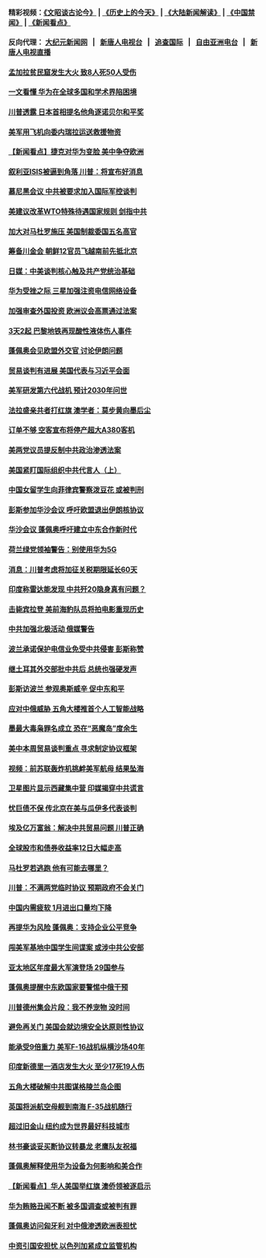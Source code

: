 #### 精彩视频：[《文昭谈古论今》](http://107.191.53.159/wenzhao) | [《历史上的今天》](http://107.191.53.159/today-in-history) | [《大陆新闻解读》](http://107.191.53.159/ntdtv-comedy) | [《中国禁闻》](http://107.191.53.159/ntdtv-news) | [《新闻看点》](http://107.191.53.159/news-insight) 

 #### 反向代理： [大纪元新闻网](http://107.191.53.159:10080/) &nbsp;&nbsp;|&nbsp;&nbsp; [新唐人电视台](http://107.191.53.159:8000/) &nbsp;&nbsp;|&nbsp;&nbsp; [追查国际](http://107.191.53.159:10010/) &nbsp;&nbsp;|&nbsp;&nbsp; [自由亚洲电台](http://107.191.53.159:9800/) &nbsp;&nbsp;|&nbsp;&nbsp; [新唐人电视直播](http://107.191.53.159/) 

#### [孟加拉贫民窟发生大火 致8人死50人受伤](../pages/nsc418/n11051054.md?t=02171347) 

#### [一文看懂 华为在全球多国和学术界陷困境](../pages/nsc418/n11050269.md?t=02171347) 

#### [川普透露 日本首相提名他角逐诺贝尔和平奖](../pages/nsc418/n11050913.md?t=02171347) 

#### [美军用飞机向委内瑞拉运送救援物资](../pages/nsc418/n11050578.md?t=02171347) 

#### [【新闻看点】捷克对华为变脸 美中争夺欧洲](../pages/nsc418/n11050059.md?t=02171347) 

#### [叙利亚ISIS被逼到角落 川普：将宣布好消息](../pages/nsc418/n11050169.md?t=02171347) 

#### [慕尼黑会议 中共被要求加入国际军控谈判](../pages/nsc418/n11049858.md?t=02171347) 

#### [美建议改革WTO特殊待遇国家规则 剑指中共](../pages/nsc418/n11049527.md?t=02171347) 

#### [加大对马杜罗施压 美国制裁委国五名高官](../pages/nsc418/n11048312.md?t=02171347) 

#### [筹备川金会 朝鲜12官员飞越南前先抵北京](../pages/nsc418/n11048304.md?t=02171347) 

#### [日媒：中美谈判核心触及共产党统治基础](../pages/nsc418/n11048165.md?t=02171347) 

#### [华为受挫之际 三星加强注资电信网络设备](../pages/nsc418/n11047783.md?t=02171347) 

#### [加强审查外国投资 欧洲议会高票通过法案](../pages/nsc418/n11048074.md?t=02171347) 

#### [3天2起 巴黎地铁再现酸性液体伤人事件](../pages/nsc418/n11047974.md?t=02171347) 

#### [蓬佩奥会见欧盟外交官 讨论伊朗问题](../pages/nsc418/n11047592.md?t=02171347) 

#### [贸易谈判有进展 美国代表与习近平会面](../pages/nsc418/n11046943.md?t=02171347) 

#### [美军研发第六代战机 预计2030年问世](../pages/nsc418/n11046853.md?t=02171347) 

#### [法拉盛亲共者打红旗 澳学者：莫步黄向墨后尘](../pages/nsc418/n11044321.md?t=02171347) 

#### [订单不够 空客宣布将停产超大A380客机](../pages/nsc418/n11045504.md?t=02171347) 

#### [美两党议员提反制中共政治渗透法案](../pages/nsc418/n11045351.md?t=02171347) 

#### [美国紧盯国际组织中共代言人（上）](../pages/nsc418/n11042844.md?t=02171347) 

#### [中国女留学生向菲律宾警察泼豆花 或被判刑](../pages/nsc418/n11045199.md?t=02171347) 

#### [彭斯参加华沙会议 呼吁欧盟退出伊朗核协议](../pages/nsc418/n11045031.md?t=02171347) 

#### [华沙会议 蓬佩奥呼吁建立中东合作新时代](../pages/nsc418/n11044317.md?t=02171347) 

#### [荷兰绿党领袖警告：别使用华为5G](../pages/nsc418/n11042653.md?t=02171347) 

#### [消息：川普考虑将加征关税期限延长60天](../pages/nsc418/n11044512.md?t=02171347) 

#### [印度称雷达能发现 中共歼20隐身真有问题？](../pages/nsc418/n11044278.md?t=02171347) 

#### [击毙宾拉登 美前海豹队员将拍电影重现历史](../pages/nsc418/n11043977.md?t=02171347) 

#### [中共加强北极活动 俄媒警告](../pages/nsc418/n11042829.md?t=02171347) 

#### [波兰承诺保护电信业免受中共侵害 彭斯称赞](../pages/nsc418/n11042705.md?t=02171347) 

#### [继土耳其外交部批中共后 总统也强硬发声](../pages/nsc418/n11042777.md?t=02171347) 

#### [彭斯访波兰 参观奥斯威辛 促中东和平](../pages/nsc418/n11042477.md?t=02171347) 

#### [应对中俄威胁 五角大楼推首个人工智能战略](../pages/nsc418/n11042470.md?t=02171347) 

#### [墨最大毒枭罪名成立 恐在“恶魔岛”度余生](../pages/nsc418/n11042258.md?t=02171347) 

#### [美中本周贸易谈判重点 寻求制定协议框架](../pages/nsc418/n11041912.md?t=02171347) 

#### [视频：前苏联轰炸机挑衅美军航母 结果坠海](../pages/nsc418/n11041810.md?t=02171347) 

#### [卫星图片显示西藏集中营 印媒揭穿中共谎言](../pages/nsc418/n11041664.md?t=02171347) 

#### [忧巨债不保 传北京在美与瓜伊多代表谈判](../pages/nsc418/n11040772.md?t=02171347) 

#### [埃及亿万富翁：解决中共贸易问题 川普正确](../pages/nsc418/n11040351.md?t=02171347) 

#### [全球股市和债券收益率12日大幅走高](../pages/nsc418/n11040548.md?t=02171347) 

#### [马杜罗若逃跑 他有可能去哪里？](../pages/nsc418/n11040502.md?t=02171347) 

#### [川普：不满两党临时协议 预期政府不会关门](../pages/nsc418/n11040382.md?t=02171347) 

#### [中国内需疲软 1月进出口量均下降](../pages/nsc418/n11040021.md?t=02171347) 

#### [再提华为风险 蓬佩奥：支持企业公平竞争](../pages/nsc418/n11040198.md?t=02171347) 

#### [闯美军基地中国学生间谍案 或涉中共公安部](../pages/nsc418/n11040083.md?t=02171347) 

#### [亚太地区年度最大军演登场 29国参与](../pages/nsc418/n11039999.md?t=02171347) 

#### [蓬佩奥提醒中东欧国家要警惕中俄干预](../pages/nsc418/n11039745.md?t=02171347) 

#### [川普德州集会片段：我不养宠物 没时间](../pages/nsc418/n11039218.md?t=02171347) 

#### [避免再关门 美国会就边境安全达原则性协议](../pages/nsc418/n11039556.md?t=02171347) 

#### [能承受9倍重力 美军F-16战机纵横沙场40年](../pages/nsc418/n11039432.md?t=02171347) 

#### [印度新德里一酒店发生大火 至少17死19人伤](../pages/nsc418/n11039502.md?t=02171347) 

#### [五角大楼破解中共图谋格陵兰岛企图](../pages/nsc418/n11038368.md?t=02171347) 

#### [英国将派航空母舰到南海 F-35战机随行](../pages/nsc418/n11039035.md?t=02171347) 

#### [超过旧金山 纽约成为世界最好科技城市](../pages/nsc418/n11038537.md?t=02171347) 

#### [林书豪谈妥买断协议转暴龙 老鹰队友祝福](../pages/nsc418/n11038662.md?t=02171347) 

#### [蓬佩奥解释使用华为设备为何影响和美合作](../pages/nsc418/n11038282.md?t=02171347) 

#### [【新闻看点】华人美国举红旗 澳侨领被逐启示](../pages/nsc418/n11038210.md?t=02171347) 

#### [华为贿赂丑闻不断 被多国调查或被判有罪](../pages/nsc418/n11038028.md?t=02171347) 

#### [蓬佩奥访问匈牙利 对中俄渗透欧洲表担忧](../pages/nsc418/n11038057.md?t=02171347) 

#### [中资引国安担忧 以色列加紧成立监管机构](../pages/nsc418/n11037999.md?t=02171347) 


